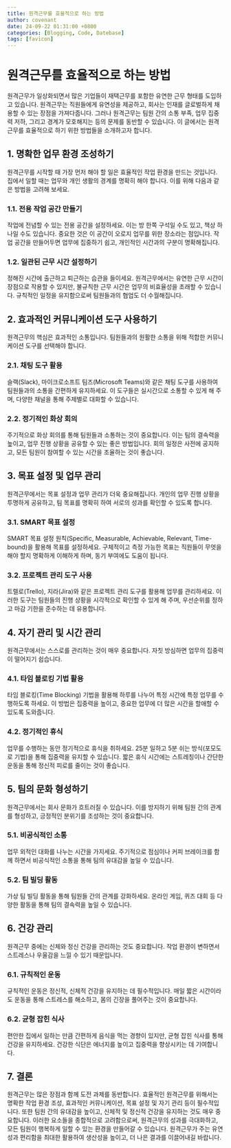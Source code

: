 ```yaml
---
title: 원격근무를 효율적으로 하는 방법
author: covenant
date: 24-09-22 01:31:00 +0800
categories: [Blogging, Code, Datebase]
tags: [favicon]
---
```


# 원격근무를 효율적으로 하는 방법

원격근무가 일상화되면서 많은 기업들이 재택근무를 포함한 유연한 근무 형태를 도입하고 있습니다. 원격근무는 직원들에게 유연성을 제공하고, 회사는 인재를 글로벌하게 채용할 수 있는 장점을 가져다줍니다. 그러나 원격근무는 팀원 간의 소통 부족, 업무 집중력 저하, 그리고 경계가 모호해지는 등의 문제를 동반할 수 있습니다. 이 글에서는 원격근무를 효율적으로 하기 위한 방법들을 소개하고자 합니다.

## 1. 명확한 업무 환경 조성하기

원격근무를 시작할 때 가장 먼저 해야 할 일은 효율적인 작업 환경을 만드는 것입니다. 집에서 일할 때는 업무와 개인 생활의 경계를 명확히 해야 합니다. 이를 위해 다음과 같은 방법을 고려해 보세요.

### 1.1. 전용 작업 공간 만들기

작업에 전념할 수 있는 전용 공간을 설정하세요. 이는 방 한쪽 구석일 수도 있고, 책상 하나일 수도 있습니다. 중요한 것은 이 공간이 오로지 업무를 위한 장소라는 점입니다. 작업 공간을 만들어두면 업무에 집중하기 쉽고, 개인적인 시간과의 구분이 명확해집니다.

### 1.2. 일관된 근무 시간 설정하기

정해진 시간에 출근하고 퇴근하는 습관을 들이세요. 원격근무에서는 유연한 근무 시간이 장점으로 작용할 수 있지만, 불규칙한 근무 시간은 업무의 비효율성을 초래할 수 있습니다. 규칙적인 일정을 유지함으로써 팀원들과의 협업도 더 수월해집니다.

## 2. 효과적인 커뮤니케이션 도구 사용하기

원격근무의 핵심은 효과적인 소통입니다. 팀원들과의 원활한 소통을 위해 적합한 커뮤니케이션 도구를 선택해야 합니다. 

### 2.1. 채팅 도구 활용

슬랙(Slack), 마이크로소프트 팀즈(Microsoft Teams)와 같은 채팅 도구를 사용하여 팀원들과의 소통을 간편하게 유지하세요. 이 도구들은 실시간으로 소통할 수 있게 해 주며, 다양한 채널을 통해 주제별로 대화할 수 있습니다. 

### 2.2. 정기적인 화상 회의

주기적으로 화상 회의를 통해 팀원들과 소통하는 것이 중요합니다. 이는 팀의 결속력을 높이고, 업무 진행 상황을 공유할 수 있는 좋은 방법입니다. 회의 일정은 사전에 공지하고, 모든 팀원이 참여할 수 있는 시간을 조율하는 것이 좋습니다.

## 3. 목표 설정 및 업무 관리

원격근무에서는 목표 설정과 업무 관리가 더욱 중요해집니다. 개인의 업무 진행 상황을 투명하게 공유하고, 팀 목표를 명확히 하여 서로의 성과를 확인할 수 있도록 합니다.

### 3.1. SMART 목표 설정

SMART 목표 설정 원칙(Specific, Measurable, Achievable, Relevant, Time-bound)을 활용해 목표를 설정하세요. 구체적이고 측정 가능한 목표는 직원들이 무엇을 해야 할지 명확하게 이해하게 하며, 동기 부여에도 도움이 됩니다.

### 3.2. 프로젝트 관리 도구 사용

트렐로(Trello), 지라(Jira)와 같은 프로젝트 관리 도구를 활용해 업무를 관리하세요. 이러한 도구는 팀원들의 진행 상황을 시각적으로 확인할 수 있게 해 주며, 우선순위를 정하고 마감 기한을 준수하는 데 유용합니다.

## 4. 자기 관리 및 시간 관리

원격근무에서는 스스로를 관리하는 것이 매우 중요합니다. 자칫 방심하면 업무의 집중력이 떨어지기 쉽습니다.

### 4.1. 타임 블로킹 기법 활용

타임 블로킹(Time Blocking) 기법을 활용해 하루를 나누어 특정 시간에 특정 업무를 수행하도록 하세요. 이 방법은 집중력을 높이고, 중요한 업무에 더 많은 시간을 할애할 수 있도록 도와줍니다.

### 4.2. 정기적인 휴식

업무를 수행하는 동안 정기적으로 휴식을 취하세요. 25분 일하고 5분 쉬는 방식(포모도로 기법)을 통해 집중력을 유지할 수 있습니다. 짧은 휴식 시간에는 스트레칭이나 간단한 운동을 통해 정신적 피로를 줄이는 것이 좋습니다.

## 5. 팀의 문화 형성하기

원격근무에서는 회사 문화가 흐트러질 수 있습니다. 이를 방지하기 위해 팀원 간의 관계를 형성하고, 긍정적인 분위기를 조성하는 것이 중요합니다.

### 5.1. 비공식적인 소통

업무 외적인 대화를 나누는 시간을 가지세요. 주기적으로 점심이나 커피 브레이크를 함께 하면서 비공식적인 소통을 통해 팀의 유대감을 높일 수 있습니다. 

### 5.2. 팀 빌딩 활동

가상 팀 빌딩 활동을 통해 팀원들 간의 관계를 강화하세요. 온라인 게임, 퀴즈 대회 등 다양한 활동을 통해 팀의 결속력을 높일 수 있습니다.

## 6. 건강 관리

원격근무 중에는 신체와 정신 건강을 관리하는 것도 중요합니다. 작업 환경이 변하면서 스트레스나 우울감을 느낄 수 있기 때문입니다.

### 6.1. 규칙적인 운동

규칙적인 운동은 정신적, 신체적 건강을 유지하는 데 필수적입니다. 매일 짧은 시간이라도 운동을 통해 스트레스를 해소하고, 몸의 긴장을 풀어주는 것이 중요합니다.

### 6.2. 균형 잡힌 식사

편안한 집에서 일하는 만큼 간편하게 음식을 먹는 경향이 있지만, 균형 잡힌 식사를 통해 건강을 유지하세요. 건강한 식단은 에너지를 높이고 집중력을 향상시키는 데 기여합니다.

## 7. 결론

원격근무는 많은 장점과 함께 도전 과제를 동반합니다. 효율적인 원격근무를 위해서는 명확한 작업 환경 조성, 효과적인 커뮤니케이션, 목표 설정 및 자기 관리 등이 필수적입니다. 또한 팀원 간의 유대감을 높이고, 신체적 및 정신적 건강을 유지하는 것도 매우 중요합니다. 이러한 요소들을 종합적으로 고려함으로써, 원격근무의 성과를 극대화하고, 모든 팀원이 행복하게 일할 수 있는 환경을 만들어갈 수 있습니다. 원격근무가 주는 유연성과 편리함을 최대한 활용하여 생산성을 높이고, 더 나은 결과를 이끌어내길 바랍니다.
